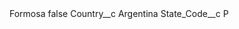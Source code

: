 <?xml version="1.0" encoding="UTF-8"?>
<CustomMetadata xmlns="http://soap.sforce.com/2006/04/metadata" xmlns:xsi="http://www.w3.org/2001/XMLSchema-instance" xmlns:xsd="http://www.w3.org/2001/XMLSchema">
    <label>Formosa</label>
    <protected>false</protected>
    <values>
        <field>Country__c</field>
        <value xsi:type="xsd:string">Argentina</value>
    </values>
    <values>
        <field>State_Code__c</field>
        <value xsi:type="xsd:string">P</value>
    </values>
</CustomMetadata>
